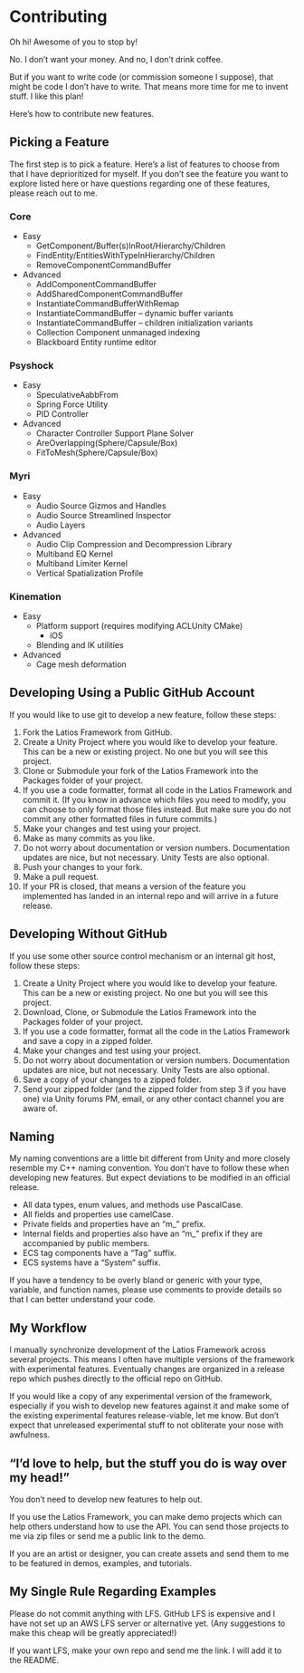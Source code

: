 # Contributing

Oh hi! Awesome of you to stop by!

No. I don’t want your money. And no, I don’t drink coffee.

But if you want to write code (or commission someone I suppose), that might be
code I don’t have to write. That means more time for me to invent stuff. I like
this plan!

Here’s how to contribute new features.

## Picking a Feature

The first step is to pick a feature. Here’s a list of features to choose from
that I have deprioritized for myself. If you don’t see the feature you want to
explore listed here or have questions regarding one of these features, please
reach out to me.

### Core

-   Easy
    -   GetComponent/Buffer(s)InRoot/Hierarchy/Children
    -   FindEntity/EntitiesWithTypeInHierarchy/Children
    -   RemoveComponentCommandBuffer
-   Advanced
    -   AddComponentCommandBuffer
    -   AddSharedComponentCommandBuffer
    -   InstantiateCommandBufferWithRemap
    -   InstantiateCommandBuffer – dynamic buffer variants
    -   InstantiateCommandBuffer – children initialization variants
    -   Collection Component unmanaged indexing
    -   Blackboard Entity runtime editor

### Psyshock

-   Easy
    -   SpeculativeAabbFrom
    -   Spring Force Utility
    -   PID Controller
-   Advanced
    -   Character Controller Support Plane Solver
    -   AreOverlapping(Sphere/Capsule/Box)
    -   FitToMesh(Sphere/Capsule/Box)

### Myri

-   Easy
    -   Audio Source Gizmos and Handles
    -   Audio Source Streamlined Inspector
    -   Audio Layers
-   Advanced
    -   Audio Clip Compression and Decompression Library
    -   Multiband EQ Kernel
    -   Multiband Limiter Kernel
    -   Vertical Spatialization Profile

### Kinemation

-   Easy
    -   Platform support (requires modifying ACLUnity CMake)
        -   iOS
    -   Blending and IK utilities
-   Advanced
    -   Cage mesh deformation

## Developing Using a Public GitHub Account

If you would like to use git to develop a new feature, follow these steps:

1.  Fork the Latios Framework from GitHub.
2.  Create a Unity Project where you would like to develop your feature. This
    can be a new or existing project. No one but you will see this project.
3.  Clone or Submodule your fork of the Latios Framework into the Packages
    folder of your project.
4.  If you use a code formatter, format all code in the Latios Framework and
    commit it. (If you know in advance which files you need to modify, you can
    choose to only format those files instead. But make sure you do not commit
    any other formatted files in future commits.)
5.  Make your changes and test using your project.
6.  Make as many commits as you like.
7.  Do not worry about documentation or version numbers. Documentation updates
    are nice, but not necessary. Unity Tests are also optional.
8.  Push your changes to your fork.
9.  Make a pull request.
10. If your PR is closed, that means a version of the feature you implemented
    has landed in an internal repo and will arrive in a future release.

## Developing Without GitHub

If you use some other source control mechanism or an internal git host, follow
these steps:

1.  Create a Unity Project where you would like to develop your feature. This
    can be a new or existing project. No one but you will see this project.
2.  Download, Clone, or Submodule the Latios Framework into the Packages folder
    of your project.
3.  If you use a code formatter, format all the code in the Latios Framework and
    save a copy in a zipped folder.
4.  Make your changes and test using your project.
5.  Do not worry about documentation or version numbers. Documentation updates
    are nice, but not necessary. Unity Tests are also optional.
6.  Save a copy of your changes to a zipped folder.
7.  Send your zipped folder (and the zipped folder from step 3 if you have one)
    via Unity forums PM, email, or any other contact channel you are aware of.

## Naming

My naming conventions are a little bit different from Unity and more closely
resemble my C++ naming convention. You don’t have to follow these when
developing new features. But expect deviations to be modified in an official
release.

-   All data types, enum values, and methods use PascalCase.
-   All fields and properties use camelCase.
-   Private fields and properties have an “m_” prefix.
-   Internal fields and properties also have an “m_” prefix if they are
    accompanied by public members.
-   ECS tag components have a “Tag” suffix.
-   ECS systems have a “System” suffix.

If you have a tendency to be overly bland or generic with your type, variable,
and function names, please use comments to provide details so that I can better
understand your code.

## My Workflow

I manually synchronize development of the Latios Framework across several
projects. This means I often have multiple versions of the framework with
experimental features. Eventually changes are organized in a release repo which
pushes directly to the official repo on GitHub.

If you would like a copy of any experimental version of the framework,
especially if you wish to develop new features against it and make some of the
existing experimental features release-viable, let me know. But don’t expect
that unreleased experimental stuff to not obliterate your nose with awfulness.

## “I’d love to help, but the stuff you do is way over my head!”

You don’t need to develop new features to help out.

If you use the Latios Framework, you can make demo projects which can help
others understand how to use the API. You can send those projects to me via zip
files or send me a public link to the demo.

If you are an artist or designer, you can create assets and send them to me to
be featured in demos, examples, and tutorials.

## My Single Rule Regarding Examples

Please do not commit anything with LFS. GitHub LFS is expensive and I have not
set up an AWS LFS server or alternative yet. (Any suggestions to make this cheap
will be greatly appreciated!)

If you want LFS, make your own repo and send me the link. I will add it to the
README.
